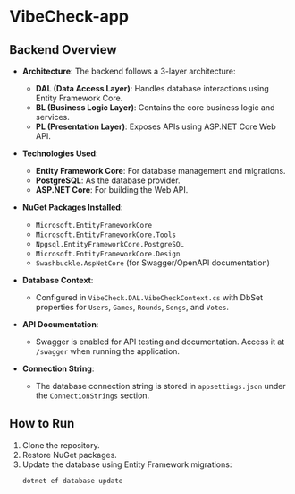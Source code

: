 # VibeCheck-app

## Backend Overview

- **Architecture**: The backend follows a 3-layer architecture:
  - **DAL (Data Access Layer)**: Handles database interactions using Entity Framework Core.
  - **BL (Business Logic Layer)**: Contains the core business logic and services.
  - **PL (Presentation Layer)**: Exposes APIs using ASP.NET Core Web API.

- **Technologies Used**:
  - **Entity Framework Core**: For database management and migrations.
  - **PostgreSQL**: As the database provider.
  - **ASP.NET Core**: For building the Web API.

- **NuGet Packages Installed**:
  - `Microsoft.EntityFrameworkCore`
  - `Microsoft.EntityFrameworkCore.Tools`
  - `Npgsql.EntityFrameworkCore.PostgreSQL`
  - `Microsoft.EntityFrameworkCore.Design`
  - `Swashbuckle.AspNetCore` (for Swagger/OpenAPI documentation)

- **Database Context**:
  - Configured in `VibeCheck.DAL.VibeCheckContext.cs` with DbSet properties for `Users`, `Games`, `Rounds`, `Songs`, and `Votes`.

- **API Documentation**:
  - Swagger is enabled for API testing and documentation. Access it at `/swagger` when running the application.

- **Connection String**:
  - The database connection string is stored in `appsettings.json` under the `ConnectionStrings` section.

## How to Run
1. Clone the repository.
2. Restore NuGet packages.
3. Update the database using Entity Framework migrations:
   ```bash
   dotnet ef database update